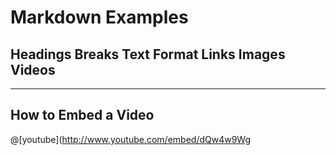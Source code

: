 # Markdown Examples
## Headings Breaks Text Format Links Images Videos
***

## How to Embed a Video


@[youtube](http://www.youtube.com/embed/dQw4w9Wg










